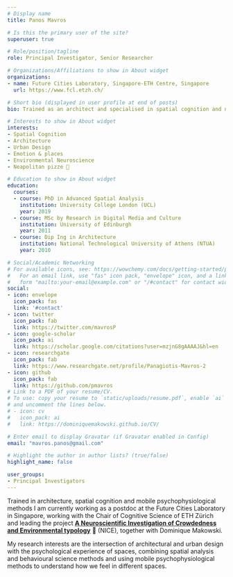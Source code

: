 ```yaml
---
# Display name
title: Panos Mavros

# Is this the primary user of the site?
superuser: true

# Role/position/tagline
role: Principal Investigator, Senior Researcher

# Organizations/Affiliations to show in About widget
organizations:
- name: Future Cities Laboratory, Singapore-ETH Centre, Singapore
  url: https://www.fcl.etzh.ch/

# Short bio (displayed in user profile at end of posts)
bio: Trained as an architect and specialised in spatial cognition and navigation, I am currently working as a senior researcher at the Future Cities Laboratory of the Singapore-ETH Centre, working with the Chair of Cognitive Science (ETH Zürich) on spatial cognition, navigation and experience in complex urban environments.

# Interests to show in About widget
interests:
- Spatial Cognition
- Architecture
- Urban Design
- Emotion & places
- Environmental Neuroscience
- Neapolitan pizze 🍕

# Education to show in About widget
education:
  courses:
  - course: PhD in Advanced Spatial Analysis
    institution: University College London (UCL)
    year: 2019
  - course: MSc by Research in Digital Media and Culture
    institution: University of Edinburgh
    year: 2011
  - course: Dip Ing in Architecture
    institution: National Technological University of Athens (NTUA)
    year: 2010

# Social/Academic Networking
# For available icons, see: https://wowchemy.com/docs/getting-started/page-builder/#icons
#   For an email link, use "fas" icon pack, "envelope" icon, and a link in the
#   form "mailto:your-email@example.com" or "/#contact" for contact widget.
social:
- icon: envelope
  icon_pack: fas
  link: '#contact'
- icon: twitter
  icon_pack: fab
  link: https://twitter.com/mavrosP
- icon: google-scholar
  icon_pack: ai
  link: https://scholar.google.com/citations?user=mzjnG8gAAAAJ&hl=en
- icon: researchgate
  icon_pack: fab
  link: https://www.researchgate.net/profile/Panagiotis-Mavros-2
- icon: github
  icon_pack: fab
  link: https://github.com/pmavros
# Link to a PDF of your resume/CV.
# To use: copy your resume to `static/uploads/resume.pdf`, enable `ai` icons in `params.toml`,
# and uncomment the lines below.
# - icon: cv
#   icon_pack: ai
#   link: https://dominiquemakowski.github.io/CV/

# Enter email to display Gravatar (if Gravatar enabled in Config)
email: "mavros.panos@gmail.com"

# Highlight the author in author lists? (true/false)
highlight_name: false

user_groups:
- Principal Investigators
---
```


Trained in architecture, spatial cognition and mobile psychophysiological methods I am currently working as a postdoc at the Future Cities Laboratory in Singapore, working with the Chair of Cognitive Science of ETH Zürich and leading the project [**A Neuroscientific Investigation of Crowdedness and Environmental typology**](pmavros.github.io/NICE_project) 🧙 (NICE), together with Dominique Makowski. 

My research interests are the intersection of architectural and urban design with the psychological experience of spaces, combining spatial analysis and behavioural science methods and using mobile psychophysiological methods to understand how we feel in different spaces. 


